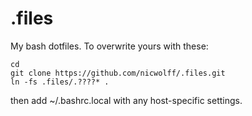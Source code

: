 # .files
My bash dotfiles. To overwrite yours with these:

    cd
    git clone https://github.com/nicwolff/.files.git
    ln -fs .files/.????* .

then add ~/.bashrc.local with any host-specific settings.
